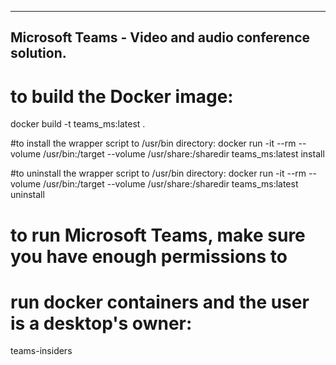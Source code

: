 -------
Microsoft Teams - Video and audio conference solution.
-------

# to build the Docker image:
docker build -t teams_ms:latest .

#to install the wrapper script to /usr/bin directory:
docker run -it --rm --volume /usr/bin:/target --volume /usr/share:/sharedir teams_ms:latest install

#to uninstall the wrapper script to /usr/bin directory:
docker run -it --rm --volume /usr/bin:/target --volume /usr/share:/sharedir teams_ms:latest uninstall

# to run Microsoft Teams, make sure you have enough permissions to
# run docker containers and the user is a desktop's owner:
teams-insiders
